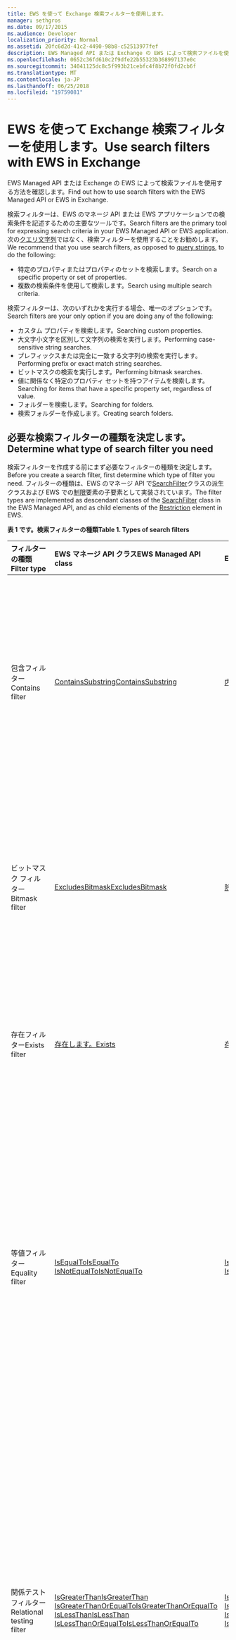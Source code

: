```yaml
---
title: EWS を使って Exchange 検索フィルターを使用します。
manager: sethgros
ms.date: 09/17/2015
ms.audience: Developer
localization_priority: Normal
ms.assetid: 20fc6d2d-41c2-4490-98b8-c52513977fef
description: EWS Managed API または Exchange の EWS によって検索ファイルを使用する方法を確認します。
ms.openlocfilehash: 0652c36fd610c2f9dfe22b55323b368997137e0c
ms.sourcegitcommit: 34041125dc8c5f993b21cebfc4f8b72f0fd2cb6f
ms.translationtype: MT
ms.contentlocale: ja-JP
ms.lasthandoff: 06/25/2018
ms.locfileid: "19759081"
---
```

# <a name="use-search-filters-with-ews-in-exchange"></a><span data-ttu-id="e83f8-103">EWS を使って Exchange 検索フィルターを使用します。</span><span class="sxs-lookup"><span data-stu-id="e83f8-103">Use search filters with EWS in Exchange</span></span>

<span data-ttu-id="e83f8-104">EWS Managed API または Exchange の EWS によって検索ファイルを使用する方法を確認します。</span><span class="sxs-lookup"><span data-stu-id="e83f8-104">Find out how to use search filters with the EWS Managed API or EWS in Exchange.</span></span>
  
<span data-ttu-id="e83f8-105">検索フィルターは、EWS のマネージ API または EWS アプリケーションでの検索条件を記述するための主要なツールです。</span><span class="sxs-lookup"><span data-stu-id="e83f8-105">Search filters are the primary tool for expressing search criteria in your EWS Managed API or EWS application.</span></span> <span data-ttu-id="e83f8-106">次の[クエリ文字列](how-to-perform-an-aqs-search-by-using-ews-in-exchange.md)ではなく、検索フィルターを使用することをお勧めします。</span><span class="sxs-lookup"><span data-stu-id="e83f8-106">We recommend that you use search filters, as opposed to [query strings](how-to-perform-an-aqs-search-by-using-ews-in-exchange.md), to do the following:</span></span>
  
- <span data-ttu-id="e83f8-107">特定のプロパティまたはプロパティのセットを検索します。</span><span class="sxs-lookup"><span data-stu-id="e83f8-107">Search on a specific property or set of properties.</span></span>  
- <span data-ttu-id="e83f8-108">複数の検索条件を使用して検索します。</span><span class="sxs-lookup"><span data-stu-id="e83f8-108">Search using multiple search criteria.</span></span>
    
<span data-ttu-id="e83f8-109">検索フィルターは、次のいずれかを実行する場合、唯一のオプションです。</span><span class="sxs-lookup"><span data-stu-id="e83f8-109">Search filters are your only option if you are doing any of the following:</span></span>
  
- <span data-ttu-id="e83f8-110">カスタム プロパティを検索します。</span><span class="sxs-lookup"><span data-stu-id="e83f8-110">Searching custom properties.</span></span>  
- <span data-ttu-id="e83f8-111">大文字小文字を区別して文字列の検索を実行します。</span><span class="sxs-lookup"><span data-stu-id="e83f8-111">Performing case-sensitive string searches.</span></span>  
- <span data-ttu-id="e83f8-112">プレフィックスまたは完全に一致する文字列の検索を実行します。</span><span class="sxs-lookup"><span data-stu-id="e83f8-112">Performing prefix or exact match string searches.</span></span> 
- <span data-ttu-id="e83f8-113">ビットマスクの検索を実行します。</span><span class="sxs-lookup"><span data-stu-id="e83f8-113">Performing bitmask searches.</span></span>
- <span data-ttu-id="e83f8-114">値に関係なく特定のプロパティ セットを持つアイテムを検索します。</span><span class="sxs-lookup"><span data-stu-id="e83f8-114">Searching for items that have a specific property set, regardless of value.</span></span>
- <span data-ttu-id="e83f8-115">フォルダーを検索します。</span><span class="sxs-lookup"><span data-stu-id="e83f8-115">Searching for folders.</span></span>
- <span data-ttu-id="e83f8-116">検索フォルダーを作成します。</span><span class="sxs-lookup"><span data-stu-id="e83f8-116">Creating search folders.</span></span>
    
## <a name="determine-what-type-of-search-filter-you-need"></a><span data-ttu-id="e83f8-117">必要な検索フィルターの種類を決定します。</span><span class="sxs-lookup"><span data-stu-id="e83f8-117">Determine what type of search filter you need</span></span>
<span data-ttu-id="e83f8-118"><a name="bk_SelectFilter"> </a></span><span class="sxs-lookup"><span data-stu-id="e83f8-118"></span></span>

<span data-ttu-id="e83f8-119">検索フィルターを作成する前にまず必要なフィルターの種類を決定します。</span><span class="sxs-lookup"><span data-stu-id="e83f8-119">Before you create a search filter, first determine which type of filter you need.</span></span> <span data-ttu-id="e83f8-120">フィルターの種類は、EWS のマネージ API で[SearchFilter](http://msdn.microsoft.com/ja-jp/library/microsoft.exchange.webservices.data.searchfilter%28v=exchg.80%29.aspx)クラスの派生クラスおよび EWS での[制限](http://msdn.microsoft.com/library/77f19014-d112-4999-8e83-ecc32a117a73%28Office.15%29.aspx)要素の子要素として実装されています。</span><span class="sxs-lookup"><span data-stu-id="e83f8-120">The filter types are implemented as descendant classes of the [SearchFilter](http://msdn.microsoft.com/ja-jp/library/microsoft.exchange.webservices.data.searchfilter%28v=exchg.80%29.aspx) class in the EWS Managed API, and as child elements of the [Restriction](http://msdn.microsoft.com/library/77f19014-d112-4999-8e83-ecc32a117a73%28Office.15%29.aspx) element in EWS.</span></span> 
  
<span data-ttu-id="e83f8-121">**表 1 です。検索フィルターの種類**</span><span class="sxs-lookup"><span data-stu-id="e83f8-121">**Table 1. Types of search filters**</span></span>

|<span data-ttu-id="e83f8-122">**フィルターの種類**</span><span class="sxs-lookup"><span data-stu-id="e83f8-122">**Filter type**</span></span>|<span data-ttu-id="e83f8-123">**EWS マネージ API クラス**</span><span class="sxs-lookup"><span data-stu-id="e83f8-123">**EWS Managed API class**</span></span>|<span data-ttu-id="e83f8-124">**EWS の要素**</span><span class="sxs-lookup"><span data-stu-id="e83f8-124">**EWS element**</span></span>|<span data-ttu-id="e83f8-125">**説明**</span><span class="sxs-lookup"><span data-stu-id="e83f8-125">**Description**</span></span>|
|:-----|:-----|:-----|:-----|
|<span data-ttu-id="e83f8-126">包含フィルター</span><span class="sxs-lookup"><span data-stu-id="e83f8-126">Contains filter</span></span>  <br/> |[<span data-ttu-id="e83f8-127">ContainsSubstring</span><span class="sxs-lookup"><span data-stu-id="e83f8-127">ContainsSubstring</span></span>](http://msdn.microsoft.com/ja-jp/library/microsoft.exchange.webservices.data.searchfilter.containssubstring%28v=exchg.80%29.aspx) <br/> |[<span data-ttu-id="e83f8-128">内容</span><span class="sxs-lookup"><span data-stu-id="e83f8-128">Contains</span></span>](http://msdn.microsoft.com/library/476d059d-c243-43e9-b475-319fc413ade2%28Office.15%29.aspx) <br/> |<span data-ttu-id="e83f8-p103">文字列比較に使用するのに最適なフィルターの種類です。大文字小文字の区別、空白を無視するかどうかを制御でき、包含モードを設定できます。</span><span class="sxs-lookup"><span data-stu-id="e83f8-p103">The best filter type to use for string comparisons. It allows you to control case sensitivity, whether to ignore whitespace, and set the containment mode.</span></span>  <br/> |
|<span data-ttu-id="e83f8-131">ビットマスク フィルター</span><span class="sxs-lookup"><span data-stu-id="e83f8-131">Bitmask filter</span></span>  <br/> |[<span data-ttu-id="e83f8-132">ExcludesBitmask</span><span class="sxs-lookup"><span data-stu-id="e83f8-132">ExcludesBitmask</span></span>](http://msdn.microsoft.com/ja-jp/library/microsoft.exchange.webservices.data.searchfilter.excludesbitmask%28v=exchg.80%29.aspx) <br/> |[<span data-ttu-id="e83f8-133">除外</span><span class="sxs-lookup"><span data-stu-id="e83f8-133">Excludes</span></span>](http://msdn.microsoft.com/library/bbaeddf6-9a67-4ee0-af99-7a7a5bbdc0e1%28Office.15%29.aspx) <br/> |<span data-ttu-id="e83f8-134">整数のプロパティをビットマスクとして検索し、指定されたビットマスクに対応するビットが設定されていない結果のみを返すことができます。</span><span class="sxs-lookup"><span data-stu-id="e83f8-134">Allows you to search integer properties as bitmasks and only return results that have bits corresponding to the specified bitmask unset.</span></span>  <br/> |
|<span data-ttu-id="e83f8-135">存在フィルター</span><span class="sxs-lookup"><span data-stu-id="e83f8-135">Exists filter</span></span>  <br/> |[<span data-ttu-id="e83f8-136">存在します。</span><span class="sxs-lookup"><span data-stu-id="e83f8-136">Exists</span></span>](http://msdn.microsoft.com/ja-jp/library/microsoft.exchange.webservices.data.searchfilter.exists%28v=exchg.80%29.aspx) <br/> |[<span data-ttu-id="e83f8-137">存在します。</span><span class="sxs-lookup"><span data-stu-id="e83f8-137">Exists</span></span>](http://msdn.microsoft.com/library/55d568bd-8dbc-4d50-b9d7-54b74a54d4b5%28Office.15%29.aspx) <br/> |<span data-ttu-id="e83f8-138">値に関係なく指定したプロパティを持つすべてのアイテムを返します。</span><span class="sxs-lookup"><span data-stu-id="e83f8-138">Returns all items that have the specified property present, regardless of value.</span></span>  <br/> |
|<span data-ttu-id="e83f8-139">等値フィルター</span><span class="sxs-lookup"><span data-stu-id="e83f8-139">Equality filter</span></span>  <br/> |[<span data-ttu-id="e83f8-140">IsEqualTo</span><span class="sxs-lookup"><span data-stu-id="e83f8-140">IsEqualTo</span></span>](http://msdn.microsoft.com/ja-jp/library/microsoft.exchange.webservices.data.searchfilter.isequalto%28v=exchg.80%29.aspx) <br/> [<span data-ttu-id="e83f8-141">IsNotEqualTo</span><span class="sxs-lookup"><span data-stu-id="e83f8-141">IsNotEqualTo</span></span>](http://msdn.microsoft.com/ja-jp/library/microsoft.exchange.webservices.data.searchfilter.isnotequalto%28v=exchg.80%29.aspx) <br/> |[<span data-ttu-id="e83f8-142">IsEqualTo</span><span class="sxs-lookup"><span data-stu-id="e83f8-142">IsEqualTo</span></span>](http://msdn.microsoft.com/library/48e7e067-049c-4184-8026-071e6f558e8a%28Office.15%29.aspx) <br/> [<span data-ttu-id="e83f8-143">IsNotEqualTo</span><span class="sxs-lookup"><span data-stu-id="e83f8-143">IsNotEqualTo</span></span>](http://msdn.microsoft.com/library/e2eff26c-3403-45cd-bb74-1eb98c7dbfcd%28Office.15%29.aspx) <br/> |<span data-ttu-id="e83f8-144">指定された定数値または別のプロパティの値のいずれかを指定したプロパティの値を比較し、同じ値の場合、 **IsEqualTo**フィルター) または (IsNotEqualTo、**の場合、非等値を持つすべてのアイテムを返す**フィルター) です。</span><span class="sxs-lookup"><span data-stu-id="e83f8-144">Compares the value of the specified property with either a specified constant value or the value of another property and return all items that have an equal value (in the case of an **IsEqualTo** filter) or a non-equal value (in the case of an **IsNotEqualTo** filter).</span></span>  <br/> |
|<span data-ttu-id="e83f8-145">関係テスト フィルター</span><span class="sxs-lookup"><span data-stu-id="e83f8-145">Relational testing filter</span></span>  <br/> |[<span data-ttu-id="e83f8-146">IsGreaterThan</span><span class="sxs-lookup"><span data-stu-id="e83f8-146">IsGreaterThan</span></span>](http://msdn.microsoft.com/ja-jp/library/microsoft.exchange.webservices.data.searchfilter.isgreaterthan%28v=exchg.80%29.aspx) <br/> [<span data-ttu-id="e83f8-147">IsGreaterThanOrEqualTo</span><span class="sxs-lookup"><span data-stu-id="e83f8-147">IsGreaterThanOrEqualTo</span></span>](http://msdn.microsoft.com/ja-jp/library/microsoft.exchange.webservices.data.searchfilter.isgreaterthanorequalto%28v=exchg.80%29.aspx) <br/> [<span data-ttu-id="e83f8-148">IsLessThan</span><span class="sxs-lookup"><span data-stu-id="e83f8-148">IsLessThan</span></span>](http://msdn.microsoft.com/ja-jp/library/microsoft.exchange.webservices.data.searchfilter.islessthan%28v=exchg.80%29.aspx) <br/> [<span data-ttu-id="e83f8-149">IsLessThanOrEqualTo</span><span class="sxs-lookup"><span data-stu-id="e83f8-149">IsLessThanOrEqualTo</span></span>](http://msdn.microsoft.com/ja-jp/library/microsoft.exchange.webservices.data.searchfilter.islessthanorequalto%28v=exchg.80%29.aspx) <br/> |[<span data-ttu-id="e83f8-150">IsGreaterThan</span><span class="sxs-lookup"><span data-stu-id="e83f8-150">IsGreaterThan</span></span>](http://msdn.microsoft.com/library/a6e9d462-cfa7-40ec-903e-128c95050352%28Office.15%29.aspx) <br/> [<span data-ttu-id="e83f8-151">IsGreaterThanOrEqualTo</span><span class="sxs-lookup"><span data-stu-id="e83f8-151">IsGreaterThanOrEqualTo</span></span>](http://msdn.microsoft.com/library/373cc954-314d-40e2-be03-cc08aefc0d5b%28Office.15%29.aspx) <br/> [<span data-ttu-id="e83f8-152">IsLessThan</span><span class="sxs-lookup"><span data-stu-id="e83f8-152">IsLessThan</span></span>](http://msdn.microsoft.com/library/2550469b-6e5d-45a5-9ecc-090d1b409296%28Office.15%29.aspx) <br/> [<span data-ttu-id="e83f8-153">IsLessThanOrEqualTo</span><span class="sxs-lookup"><span data-stu-id="e83f8-153">IsLessThanOrEqualTo</span></span>](http://msdn.microsoft.com/library/b5d85eb2-5e15-4d01-ad49-6289e735ad8a%28Office.15%29.aspx) <br/> |<span data-ttu-id="e83f8-154">指定された定数値または別のプロパティのいずれかに該当する関係で指定したプロパティの値を持つすべての項目を返します。</span><span class="sxs-lookup"><span data-stu-id="e83f8-154">Returns all items that have a value for the specified property in the appropriate relation to either a specified constant value or another property.</span></span> <span data-ttu-id="e83f8-155">など、 **IsGreaterThan**フィルターは、指定したプロパティで指定した値より大きい値を持っているすべての項目を返します。</span><span class="sxs-lookup"><span data-stu-id="e83f8-155">For example, an **IsGreaterThan** filter returns all items that have a value that is greater than the specified value in the specified property.</span></span>  <br/> |
|<span data-ttu-id="e83f8-156">否定フィルター</span><span class="sxs-lookup"><span data-stu-id="e83f8-156">Negating filter</span></span>  <br/> |[<span data-ttu-id="e83f8-157">Not</span><span class="sxs-lookup"><span data-stu-id="e83f8-157">Not</span></span>](http://msdn.microsoft.com/ja-jp/library/microsoft.exchange.webservices.data.searchfilter.not%28v=exchg.80%29.aspx) <br/> |[<span data-ttu-id="e83f8-158">Not</span><span class="sxs-lookup"><span data-stu-id="e83f8-158">Not</span></span>](http://msdn.microsoft.com/library/1aa16318-7e90-4b19-bce8-dd1a20a66223%28Office.15%29.aspx) <br/> |<span data-ttu-id="e83f8-159">他のフィルターの結果を否定します。 </span><span class="sxs-lookup"><span data-stu-id="e83f8-159">Negates the result of the other filters.</span></span>  <br/> |
|<span data-ttu-id="e83f8-160">複合フィルター</span><span class="sxs-lookup"><span data-stu-id="e83f8-160">Compound filter</span></span>  <br/> |[<span data-ttu-id="e83f8-161">SearchFilterCollection</span><span class="sxs-lookup"><span data-stu-id="e83f8-161">SearchFilterCollection</span></span>](http://msdn.microsoft.com/ja-jp/library/microsoft.exchange.webservices.data.searchfilter.searchfiltercollection%28v=exchg.80%29.aspx) <br/> |[<span data-ttu-id="e83f8-162">And</span><span class="sxs-lookup"><span data-stu-id="e83f8-162">And</span></span>](http://msdn.microsoft.com/library/790246c2-37ad-49a8-91b9-6186d743b011%28Office.15%29.aspx) <br/> [<span data-ttu-id="e83f8-163">Or</span><span class="sxs-lookup"><span data-stu-id="e83f8-163">Or</span></span>](http://msdn.microsoft.com/library/4876d83a-73a3-4953-9d95-3048e6b76ccb%28Office.15%29.aspx) <br/> |<span data-ttu-id="e83f8-164">複数のフィルターを組み合わせて複雑な検索条件を指定できます。</span><span class="sxs-lookup"><span data-stu-id="e83f8-164">Combines multiple filters, allowing for more complex search criteria.</span></span>  <br/> |
   
### <a name="contains-filter"></a><span data-ttu-id="e83f8-165">包含フィルター</span><span class="sxs-lookup"><span data-stu-id="e83f8-165">Contains filter</span></span>

<span data-ttu-id="e83f8-p105">包含フィルターは、文字列のプロパティを検索するための最適な選択肢です。包含フィルターを使用すると、包含モードと比較モードを設定することによって、大文字小文字の区別や空白の処理方法など、文字列の一致のさまざまな面を制御することができます。</span><span class="sxs-lookup"><span data-stu-id="e83f8-p105">A contains filter is the best choice for searching string properties. With a contains filter, you can control aspects of string matching, like case sensitivity and how whitespace is treated, by setting the containment mode and the comparison mode.</span></span>
  
#### <a name="contains-filter-in-the-ews-managed-api"></a><span data-ttu-id="e83f8-168">EWS Managed API での包含フィルター</span><span class="sxs-lookup"><span data-stu-id="e83f8-168">Contains filter in the EWS Managed API</span></span>
<span data-ttu-id="e83f8-169"><a name="bk_ContainsEWSMA"> </a></span><span class="sxs-lookup"><span data-stu-id="e83f8-169"></span></span>

<span data-ttu-id="e83f8-170">EWS のマネージ API を使用している場合は、モードを設定する、包含構造、 [ContainsSubstring](http://msdn.microsoft.com/ja-jp/library/microsoft.exchange.webservices.data.searchfilter.containssubstring%28v=exchg.80%29.aspx)クラスの[ContainmentMode](http://msdn.microsoft.com/ja-jp/library/microsoft.exchange.webservices.data.searchfilter.containssubstring.containmentmode%28v=exchg.80%29.aspx)プロパティを使用していて、**の[ComparisonMode](http://msdn.microsoft.com/ja-jp/library/microsoft.exchange.webservices.data.searchfilter.containssubstring.comparisonmode%28v=exchg.80%29.aspx)プロパティを使用して比較モードを設定します。ContainsSubstring**クラス。</span><span class="sxs-lookup"><span data-stu-id="e83f8-170">If you're using the EWS Managed API, you set the containment mode by using the [ContainmentMode](http://msdn.microsoft.com/ja-jp/library/microsoft.exchange.webservices.data.searchfilter.containssubstring.containmentmode%28v=exchg.80%29.aspx) property of the [ContainsSubstring](http://msdn.microsoft.com/ja-jp/library/microsoft.exchange.webservices.data.searchfilter.containssubstring%28v=exchg.80%29.aspx) class, and you set the comparison mode by using the [ComparisonMode](http://msdn.microsoft.com/ja-jp/library/microsoft.exchange.webservices.data.searchfilter.containssubstring.comparisonmode%28v=exchg.80%29.aspx) property of the **ContainsSubstring** class.</span></span> <span data-ttu-id="e83f8-171">次の例では、「会議ノート」の部分文字列のアイテムの件名フィールドを検索する検索フィルターを作成する方法を示します。</span><span class="sxs-lookup"><span data-stu-id="e83f8-171">The following example shows you how to create a search filter that searches the subject field of items for the substring "meeting notes".</span></span> <span data-ttu-id="e83f8-172">次の使用例は、大文字と小文字は無視されますが、空白は無視されません。</span><span class="sxs-lookup"><span data-stu-id="e83f8-172">This example ignores case, but does not ignore whitespace.</span></span> 
  
```cs
// Find all items with a subject that contain the substring
// "meeting notes", regardless of case.
// Matches include:
//   - meeting notes
//   - Meeting Notes
//   - Here are my meeting notes
SearchFilter.ContainsSubstring subjectFilter = new SearchFilter.ContainsSubstring(ItemSchema.Subject,
    "meeting notes", ContainmentMode.Substring, ComparisonMode.IgnoreCase);
```

#### <a name="contains-filter-in-ews"></a><span data-ttu-id="e83f8-173">EWS での包含フィルター</span><span class="sxs-lookup"><span data-stu-id="e83f8-173">Contains filter in EWS</span></span>
<span data-ttu-id="e83f8-174"><a name="bk_ContainsEWSMA"> </a></span><span class="sxs-lookup"><span data-stu-id="e83f8-174"></span></span>

<span data-ttu-id="e83f8-175">EWS でのモードを設定する、包含構造、[含まれる](http://msdn.microsoft.com/library/476d059d-c243-43e9-b475-319fc413ade2%28Office.15%29.aspx)要素の**ContainmentMode**属性を使用して、**含まれる**要素の**ContainmentComparison**属性を使用して比較モードを設定します。</span><span class="sxs-lookup"><span data-stu-id="e83f8-175">In EWS, you set the containment mode by using the **ContainmentMode** attribute on the [Contains](http://msdn.microsoft.com/library/476d059d-c243-43e9-b475-319fc413ade2%28Office.15%29.aspx) element, and you set the comparison mode by using the **ContainmentComparison** attribute on the **Contains** element.</span></span> <span data-ttu-id="e83f8-176">次の例では、部分文字列「会議ノート」のアイテムの件名フィールドを検索する検索フィルターを作成する方法を示します。</span><span class="sxs-lookup"><span data-stu-id="e83f8-176">The following example shows you how to create a search filter to search the subject field of items for the substring "meeting notes".</span></span> <span data-ttu-id="e83f8-177">次の使用例は、大文字と小文字は無視されますが、空白は無視されません。</span><span class="sxs-lookup"><span data-stu-id="e83f8-177">This example ignores case, but does not ignore whitespace.</span></span> 
  
```XML
<t:Contains ContainmentMode="Substring" ContainmentComparison="IgnoreCase">
  <t:FieldURI FieldURI="item:Subject" />
  <t:Constant Value="meeting notes" />
</t:Contains>
```

### <a name="bitmask-filter"></a><span data-ttu-id="e83f8-178">ビットマスク フィルター</span><span class="sxs-lookup"><span data-stu-id="e83f8-178">Bitmask filter</span></span>

<span data-ttu-id="e83f8-179">ビットマスク フィルターを使用すると、整数のプロパティをビットマスクとして検索し、指定されたプロパティの値に特定のビットが設定されていない結果を返すことができます。</span><span class="sxs-lookup"><span data-stu-id="e83f8-179">A bitmask filter enables you to search integer properties as bitmasks, and return results where specific bits are not set in the value of the specified property.</span></span>
  
#### <a name="bitmask-filter-in-the-ews-managed-api"></a><span data-ttu-id="e83f8-180">EWS Managed API でのビットマスク フィルター</span><span class="sxs-lookup"><span data-stu-id="e83f8-180">Bitmask filter in the EWS Managed API</span></span>

<span data-ttu-id="e83f8-181">**ItemIndex**のカスタム プロパティの値を持つすべての項目を返す検索フィルターを作成するのには、EWS のマネージ API を使用する方法を示します、次の例 (で定義されている、[の使用例: 検索フィルターと、EWS のマネージ API を使用してアイテムを検索する](#bk_ExampleEWSMA)セクションこの資料では) の設定、2 番目のビット (2 進法では 10) を持っていません。</span><span class="sxs-lookup"><span data-stu-id="e83f8-181">The following example shows you how to use the EWS Managed API to create a search filter to return all items that have a value in the **ItemIndex** custom property (defined in the [Example: Find items by using a search filter and the EWS Managed API](#bk_ExampleEWSMA) section of this article) that do not have the second bit (10 in binary) set.</span></span> 
  
```cs
// Find all items with a value of the custom property that does not
// have the second bit (0010) set.
// Matches include:
//   - Property not set
//   - 1 (0001)
//   - 4 (0100)
//   - 5 (0101)
//   - 8 (1000)
SearchFilter.ExcludesBitmask bit2NotSetFilter = 
    new SearchFilter.ExcludesBitmask(customPropDefinition, 2);
```

#### <a name="bitmask-filter-in-ews"></a><span data-ttu-id="e83f8-182">EWS でのビットマスク フィルター</span><span class="sxs-lookup"><span data-stu-id="e83f8-182">Bitmask filter in EWS</span></span>

<span data-ttu-id="e83f8-183">**ItemIndex**のカスタム プロパティの値を持つすべての項目を返す検索フィルターを作成するのには、EWS を使用する方法を示します、次の例 (で定義されている、[の使用例: 検索フィルターと、EWS のマネージ API を使用してアイテムを検索する](#bk_ExampleEWSMA)この資料の「)2 番目のビット (2 進法では 10) を設定するはありません。</span><span class="sxs-lookup"><span data-stu-id="e83f8-183">The following example shows you how to use EWS to create a search filter to return all items that have a value in the **ItemIndex** custom property (defined in the [Example: Find items by using a search filter and the EWS Managed API](#bk_ExampleEWSMA) section of this article) that do not have the second bit (10 in binary) set.</span></span> 
  
```XML
<t:Excludes>
  <t:ExtendedFieldURI PropertySetId="aa3df801-4fc7-401f-bbc1-7c93d6498c2e" PropertyName="ItemIndex" PropertyType="Integer" />
  <t:Bitmask Value="2" />
</t:Excludes>
```

### <a name="exists-filter"></a><span data-ttu-id="e83f8-184">存在フィルター</span><span class="sxs-lookup"><span data-stu-id="e83f8-184">Exists filter</span></span>

<span data-ttu-id="e83f8-185">存在フィルターを使用すると、値に関係なく特定のプロパティが設定されているアイテムを検索できます。</span><span class="sxs-lookup"><span data-stu-id="e83f8-185">An exists filter enables you to search for items that have a specific property set on them, regardless of the value.</span></span>
  
#### <a name="exists-filter-in-the-ews-managed-api"></a><span data-ttu-id="e83f8-186">EWS Managed API での存在フィルター</span><span class="sxs-lookup"><span data-stu-id="e83f8-186">Exists filter in the EWS Managed API</span></span>

<span data-ttu-id="e83f8-187">次の使用例は**ItemIndex**カスタム プロパティが設定されているすべての項目を返す検索フィルターを作成する方法を示しています。</span><span class="sxs-lookup"><span data-stu-id="e83f8-187">The following example shows you how to create a search filter to return all items that have the **ItemIndex** custom property set.</span></span> 
  
```cs
// Find all items that have the custom property set.
SearchFilter.Exists customPropSetFilter =
    new SearchFilter.Exists(customPropDefinition);
```

#### <a name="exists-filter-in-ews"></a><span data-ttu-id="e83f8-188">EWS での存在フィルター</span><span class="sxs-lookup"><span data-stu-id="e83f8-188">Exists filter in EWS</span></span>

<span data-ttu-id="e83f8-189">次の使用例は**ItemIndex**カスタム プロパティが設定されているすべての項目を返す検索フィルターを作成する方法を示しています。</span><span class="sxs-lookup"><span data-stu-id="e83f8-189">The following example shows you how to create a search filter to return all items that have the **ItemIndex** custom property set.</span></span> 
  
```XML
<t:Exists>
  <t:ExtendedFieldURI PropertySetId="aa3df801-4fc7-401f-bbc1-7c93d6498c2e" PropertyName="ItemIndex" PropertyType="Integer" />
</t:Exists>
```

### <a name="equality-filter"></a><span data-ttu-id="e83f8-190">等値フィルター</span><span class="sxs-lookup"><span data-stu-id="e83f8-190">Equality filter</span></span>

<span data-ttu-id="e83f8-p108">等値フィルターでは、特定の値に等しいか、特定の値に等しくない、指定されたプロパティの値を持つすべてのアイテムを検索できます。比較する値は、定数値、またはアイテムごとの別のプロパティの値のいずれかにできます。</span><span class="sxs-lookup"><span data-stu-id="e83f8-p108">Equality filters enable you to search for all items that have a value for the specified property that either equals a specific value or does not equal a specific value. The value to compare with can be either a constant value or the value of another property on each item.</span></span>
  
#### <a name="equality-filter-in-the-ews-managed-api"></a><span data-ttu-id="e83f8-193">EWS Managed API での等値フィルター</span><span class="sxs-lookup"><span data-stu-id="e83f8-193">Equality filter in the EWS Managed API</span></span>

<span data-ttu-id="e83f8-194">次の例は、EWS Managed API を使用して、読み取られていないすべてのアイテムを返す検索フィルターを作成する方法を示しています。</span><span class="sxs-lookup"><span data-stu-id="e83f8-194">The following example shows you how to use the EWS Managed API to create a search filter to return all items that have not been read.</span></span>
  
```cs
// Find all items that are not marked as read.
SearchFilter.IsEqualTo unreadFilter =
    new SearchFilter.IsEqualTo(EmailMessageSchema.IsRead, false);
```

<span data-ttu-id="e83f8-195">次の例では、項目のサイズは**ItemIndex**プロパティの値を持つすべての項目を返す検索フィルターを作成する方法を示します。</span><span class="sxs-lookup"><span data-stu-id="e83f8-195">The following example shows you how to create a search filter to return all items that have a value in the **ItemIndex** property that is not equal to the size of the item.</span></span> 
  
```cs
// Find all items that are marked as read.
SearchFilter.IsNotEqualTo indexNotEqualToSizeFilter =
    new SearchFilter.IsNotEqualTo(customPropDefinition, ItemSchema.Size);
```

#### <a name="equality-filter-in-ews"></a><span data-ttu-id="e83f8-196">EWS での等値フィルター</span><span class="sxs-lookup"><span data-stu-id="e83f8-196">Equality filter in EWS</span></span>

<span data-ttu-id="e83f8-197">次の例は、EWS を使用して、読み取られていないすべてのアイテムを返す検索フィルターを作成する方法を示しています。</span><span class="sxs-lookup"><span data-stu-id="e83f8-197">The following example shows you how to use EWS to create a search filter to return all items that have not been read.</span></span>
  
```XML
<t:IsEqualTo>
  <t:FieldURI FieldURI="message:IsRead" />
  <t:FieldURIOrConstant>
    <t:Constant Value="false" />
  </t:FieldURIOrConstant>
</t:IsEqualTo>
```

<span data-ttu-id="e83f8-198">次の例では、項目のサイズは**ItemIndex**プロパティの値を持つすべての項目を返す検索フィルターを作成する方法を示します。</span><span class="sxs-lookup"><span data-stu-id="e83f8-198">The following example shows you how to create a search filter to return all items that have a value in the **ItemIndex** property that is not equal to the size of the item.</span></span> 
  
```XML
<t:IsNotEqualTo>
  <t:ExtendedFieldURI PropertySetId="aa3df801-4fc7-401f-bbc1-7c93d6498c2e" PropertyName="ItemIndex" PropertyType="Integer" />
  <t:FieldURIOrConstant>
    <t:FieldURI FieldURI="item:Size" />
  </t:FieldURIOrConstant>
</t:IsNotEqualTo>
```

### <a name="relational-testing-filter"></a><span data-ttu-id="e83f8-199">関係テスト フィルター</span><span class="sxs-lookup"><span data-stu-id="e83f8-199">Relational testing filter</span></span>

<span data-ttu-id="e83f8-200">リレーショナル テスト フィルターを有効にするには、指定したプロパティの値を持つすべての項目を検索することよりも大きい (\>) より大きいまたは等しい (\>=) より小さい (\<) と等しいかそれより小さい、または (\<=) 指定した値。</span><span class="sxs-lookup"><span data-stu-id="e83f8-200">Relational testing filters enable you to search for all items that have a value in the specified property that is either greater than (\>), greater than or equal to (\>=), less than (\<), or less than or equal to (\<=) a specified value.</span></span> <span data-ttu-id="e83f8-201">比較する値は、定数値または項目ごとに別のプロパティの値のいずれかにできます。</span><span class="sxs-lookup"><span data-stu-id="e83f8-201">The value to compare with can be either a constant value or the value of another property on each item.</span></span>
  
#### <a name="relational-testing-filter-in-the-ews-managed-api"></a><span data-ttu-id="e83f8-202">EWS Managed API での関係テスト フィルター</span><span class="sxs-lookup"><span data-stu-id="e83f8-202">Relational testing filter in the EWS Managed API</span></span>

<span data-ttu-id="e83f8-203">次の例では、EWS のマネージ API を使用して、定数の値 3 を指定したリレーションシップの**ItemIndex**プロパティの値を持つすべての項目を返す検索フィルターを作成する方法を示します。</span><span class="sxs-lookup"><span data-stu-id="e83f8-203">The following example shows you how to use the EWS Managed API to create search filters to return all items with a value in the **ItemIndex** property that has the specified relationship to the constant value 3.</span></span> 
  
```cs
// Find all items where the custom property value is > 3.
SearchFilter.IsGreaterThan greaterThanFilter =
    new SearchFilter.IsGreaterThan(customPropDefinition, 3);
// Find all items where the custom property value is >= 3.
SearchFilter.IsGreaterThanOrEqualTo greaterThanOrEqualFilter =
    new SearchFilter.IsGreaterThanOrEqualTo(customPropDefinition, ItemSchema.Size);
// Find all items where the custom property value is < 3.
SearchFilter.IsLessThan lessThanFilter =
    new SearchFilter.IsLessThan(customPropDefinition, 3);
// Find all items where the custom property value is <= 3.
SearchFilter.IsLessThanOrEqualTo lessThanOrEqualFilter =
    new SearchFilter.IsLessThanOrEqualTo(customPropDefinition, 3);
```

#### <a name="relational-testing-filter-in-ews"></a><span data-ttu-id="e83f8-204">EWS での関係テスト フィルター</span><span class="sxs-lookup"><span data-stu-id="e83f8-204">Relational testing filter in EWS</span></span>

<span data-ttu-id="e83f8-205">次の例では、EWS を使用して、定数値は 3 より大きい値は**ItemIndex**プロパティに値を持つすべての項目を返す検索フィルターを作成する方法を示しています。</span><span class="sxs-lookup"><span data-stu-id="e83f8-205">The following example shows you how to use EWS to create a search filter to return all items with a value in the **ItemIndex** property that is greater than the constant value 3.</span></span> 
  
```XML
<t:IsGreaterThan>
  <t:ExtendedFieldURI PropertySetId="aa3df801-4fc7-401f-bbc1-7c93d6498c2e" PropertyName="ItemIndex" PropertyType="Integer" />
  <t:FieldURIOrConstant>
    <t:Constant Value="3" />
  </t:FieldURIOrConstant>
</t:IsGreaterThan>
```

<span data-ttu-id="e83f8-206">次の例では、定数の値を 3 以上には**ItemIndex**プロパティに値を持つすべての項目を返す検索フィルターを作成する方法を示します。</span><span class="sxs-lookup"><span data-stu-id="e83f8-206">The following example shows you how to create a search filter to return all items with a value in the **ItemIndex** property that is greater than or equal to the constant value 3.</span></span> 
  
```XML
<t:IsGreaterThanOrEqualTo>
  <t:ExtendedFieldURI PropertySetId="aa3df801-4fc7-401f-bbc1-7c93d6498c2e" PropertyName="ItemIndex" PropertyType="Integer" />
  <t:FieldURIOrConstant>
    <t:Constant Value="3" />
  </t:FieldURIOrConstant>
</t:IsGreaterThanOrEqualTo>
```

<span data-ttu-id="e83f8-207">次の例では、定数値は 3 より小さいの**ItemIndex**プロパティの値を持つすべての項目を返す検索フィルターを作成する方法を示します。</span><span class="sxs-lookup"><span data-stu-id="e83f8-207">The following example shows you how to create a search filter to return all items with a value in the **ItemIndex** property that is less than the constant value 3.</span></span> 
  
```XML
<t:IsLessThan>
  <t:ExtendedFieldURI PropertySetId="aa3df801-4fc7-401f-bbc1-7c93d6498c2e" PropertyName="ItemIndex" PropertyType="Integer" />
  <t:FieldURIOrConstant>
    <t:Constant Value="3" />
  </t:FieldURIOrConstant>
</t:IsLessThan>
```

<span data-ttu-id="e83f8-208">次の例では、定数値は 3 以下では**ItemIndex**プロパティの値を持つすべての項目を返す検索フィルターを作成する方法を示します。</span><span class="sxs-lookup"><span data-stu-id="e83f8-208">The following example shows you how to create a search filter to return all items with a value in the **ItemIndex** property that is less than or equal to the constant value 3.</span></span> 
  
```XML
<t:IsLessThanOrEqualTo>
  <t:ExtendedFieldURI PropertySetId="aa3df801-4fc7-401f-bbc1-7c93d6498c2e" PropertyName="ItemIndex" PropertyType="Integer" />
  <t:FieldURIOrConstant>
    <t:Constant Value="3" />
  </t:FieldURIOrConstant>
</t:IsLessThanOrEqualTo>
```

### <a name="negating-filter"></a><span data-ttu-id="e83f8-209">否定フィルター</span><span class="sxs-lookup"><span data-stu-id="e83f8-209">Negating filter</span></span>

<span data-ttu-id="e83f8-p110">否定フィルターでは、別のフィルターを否定し、反対の検索結果を得ることができます。他のフィルターは特定の条件に一致する結果を返すのに対し、否定フィルターは、適用されるフィルターで指定した条件に一致しない結果を返します。</span><span class="sxs-lookup"><span data-stu-id="e83f8-p110">A negating filter enables you to negate another filter and get the opposite search results. While other filters return results that match specific criteria, a negating filter returns results that do not match the criteria specified by the filter it is applied to.</span></span>
  
#### <a name="negating-filter-in-the-ews-managed-api"></a><span data-ttu-id="e83f8-212">EWS Managed API での否定フィルター</span><span class="sxs-lookup"><span data-stu-id="e83f8-212">Negating filter in the EWS Managed API</span></span>

<span data-ttu-id="e83f8-213">次の例は、EWS Managed API を使用して、件名に部分文字列 "meeting notes" (会議メモ) を持たないすべてのアイテムを返す検索フィルターを作成する方法を示しています。</span><span class="sxs-lookup"><span data-stu-id="e83f8-213">The following example shows you how to use the EWS Managed API to create a search filter to return all items that do not have the substring "meeting notes" in the subject.</span></span>
  
```cs
SearchFilter.ContainsSubstring subjectFilter = new SearchFilter.ContainsSubstring(ItemSchema.Subject,
    "meeting notes", ContainmentMode.Substring, ComparisonMode.IgnoreCase);
SearchFilter.Not subjectNotFilter =
    new SearchFilter.Not(subjectFilter);
```

#### <a name="negating-filter-in-ews"></a><span data-ttu-id="e83f8-214">EWS での否定フィルター</span><span class="sxs-lookup"><span data-stu-id="e83f8-214">Negating filter in EWS</span></span>

<span data-ttu-id="e83f8-215">次の例は、件名に部分文字列 "meeting notes" (会議メモ) を持たないすべてのアイテムを返す検索フィルターを作成する方法を示しています。</span><span class="sxs-lookup"><span data-stu-id="e83f8-215">The following example shows you how to create a search filter to return all items that do not have the substring "meeting notes" in the subject.</span></span>
  
```XML
<t:Not>
  <t:Contains ContainmentMode="ExactPhrase" ContainmentComparison="IgnoreCase">
    <t:FieldURI FieldURI="item:Subject" />
    <t:Constant Value="meeting notes" />
  </t:Contains>
</t:Not>
```

### <a name="compound-filter"></a><span data-ttu-id="e83f8-216">複合フィルター</span><span class="sxs-lookup"><span data-stu-id="e83f8-216">Compound filter</span></span>

<span data-ttu-id="e83f8-217">複合フィルターを使用するより複雑な検索条件を作成する複数のフィルターを組み合わせることができます。</span><span class="sxs-lookup"><span data-stu-id="e83f8-217">A compound filter enables you to combine multiple filters to create more complex search criteria.</span></span> <span data-ttu-id="e83f8-218">論理演算子を使用して抽出条件を組み合わせることができ、または OR です。</span><span class="sxs-lookup"><span data-stu-id="e83f8-218">You can combine criteria by using the logical operators AND or OR.</span></span> <span data-ttu-id="e83f8-219">これで、「件名に会議メモが含まれています Sadie Daniels からすべてのメール」のような検索を行うことができます。</span><span class="sxs-lookup"><span data-stu-id="e83f8-219">In this way, you can perform searches like "all mail from Sadie Daniels that contains 'meeting notes' in the subject".</span></span>
  
#### <a name="compound-filter-in-the-ews-managed-api"></a><span data-ttu-id="e83f8-220">EWS Managed API での複合フィルター</span><span class="sxs-lookup"><span data-stu-id="e83f8-220">Compound filter in the EWS Managed API</span></span>

<span data-ttu-id="e83f8-221">次の例では、EWS Managed API を使用して、Sadie Daniels から送信され、件名に "meeting notes" (会議メモ) を含むすべてのアイテムを返す検索フィルターを作成する方法を示しています。</span><span class="sxs-lookup"><span data-stu-id="e83f8-221">The following example shows you how to use the EWS Managed API to create a search filter that returns all items that are sent from Sadie Daniels and contain "meeting notes" in the subject.</span></span>
  
```cs
SearchFilter.ContainsSubstring subjectFilter = new SearchFilter.ContainsSubstring(ItemSchema.Subject,
    "meeting notes", ContainmentMode.Substring, ComparisonMode.IgnoreCase);
EmailAddress manager = new EmailAddress("sadie@contoso.com");
SearchFilter.IsEqualTo fromManagerFilter =
    new SearchFilter.IsEqualTo(EmailMessageSchema.Sender, manager);
SearchFilter.SearchFilterCollection compoundFilter =
    new SearchFilter.SearchFilterCollection(LogicalOperator.And, subjectFilter, fromManagerFilter);
```

#### <a name="compound-filter-in-ews"></a><span data-ttu-id="e83f8-222">EWS での複合フィルター</span><span class="sxs-lookup"><span data-stu-id="e83f8-222">Compound filter in EWS</span></span>

<span data-ttu-id="e83f8-223">次の例では、EWS を使用して、Sadie Daniels から送信され、件名に "meeting notes" (会議メモ) を含むすべてのアイテムを返す検索フィルターを作成する方法を示しています。</span><span class="sxs-lookup"><span data-stu-id="e83f8-223">The following example shows you how to use EWS to create a search filter that returns all items that are sent from Sadie Daniels and contain "meeting notes" in the subject.</span></span>
  
```XML
<t:And>
  <t:Contains ContainmentMode="Substring" ContainmentComparison="IgnoreCase">
    <t:FieldURI FieldURI="item:Subject" />
    <t:Constant Value="meeting notes" />
  </t:Contains>
  <t:IsEqualTo>
    <t:FieldURI FieldURI="message:Sender" />
    <t:FieldURIOrConstant>
      <t:Constant Value="sadie@fourthcoffee.com" />
    </t:FieldURIOrConstant>
  </t:IsEqualTo>
</t:And>
```

## <a name="example-find-items-by-using-a-search-filter-and-the-ews-managed-api"></a><span data-ttu-id="e83f8-224">例:検索フィルターと EWS Managed API を使用してアイテムを検索する</span><span class="sxs-lookup"><span data-stu-id="e83f8-224">Example: Find items by using a search filter and the EWS Managed API</span></span>
<span data-ttu-id="e83f8-225"><a name="bk_ExampleEWSMA"> </a></span><span class="sxs-lookup"><span data-stu-id="e83f8-225"></span></span>

<span data-ttu-id="e83f8-226">次の EWS Managed API メソッドは検索フィルターを使用します。</span><span class="sxs-lookup"><span data-stu-id="e83f8-226">The following EWS Managed API methods use search filters:</span></span>
  
- [<span data-ttu-id="e83f8-227">ExchangeService.FindItems</span><span class="sxs-lookup"><span data-stu-id="e83f8-227">ExchangeService.FindItems</span></span>](http://msdn.microsoft.com/ja-jp/library/microsoft.exchange.webservices.data.exchangeservice.finditems%28v=exchg.80%29.aspx)
- [<span data-ttu-id="e83f8-228">ExchangeService.FindFolders</span><span class="sxs-lookup"><span data-stu-id="e83f8-228">ExchangeService.FindFolders</span></span>](http://msdn.microsoft.com/ja-jp/library/microsoft.exchange.webservices.data.exchangeservice.findfolders%28v=exchg.80%29.aspx)
- [<span data-ttu-id="e83f8-229">Folder.FindFolders</span><span class="sxs-lookup"><span data-stu-id="e83f8-229">Folder.FindFolders</span></span>](http://msdn.microsoft.com/ja-jp/library/microsoft.exchange.webservices.data.folder.findfolders%28v=exchg.80%29.aspx)
- [<span data-ttu-id="e83f8-230">Folder.FindItems</span><span class="sxs-lookup"><span data-stu-id="e83f8-230">Folder.FindItems</span></span>](http://msdn.microsoft.com/ja-jp/library/microsoft.exchange.webservices.data.folder.finditems%28v=exchg.80%29.aspx)
    
<span data-ttu-id="e83f8-231">**ExchangeService.FindItems**メソッドを使用して、次の使用例ただし、同じ規則や概念は、すべてのメソッドに適用されます。</span><span class="sxs-lookup"><span data-stu-id="e83f8-231">The following example uses the **ExchangeService.FindItems** method; however, the same rules and concepts apply to all the methods.</span></span> <span data-ttu-id="e83f8-232">この例では、 **SearchWithFilter**と呼ばれるメソッドを定義します。</span><span class="sxs-lookup"><span data-stu-id="e83f8-232">In this example, a method called **SearchWithFilter** is defined.</span></span> <span data-ttu-id="e83f8-233">[ExchangeService](http://msdn.microsoft.com/ja-jp/library/microsoft.exchange.webservices.data.exchangeservice%28v=exchg.80%29.aspx)オブジェクト、 [WellKnownFolderName](http://msdn.microsoft.com/ja-jp/library/microsoft.exchange.webservices.data.wellknownfoldername%28v=exchg.80%29.aspx)オブジェクト、および[SearchFilter](http://msdn.microsoft.com/ja-jp/library/microsoft.exchange.webservices.data.searchfilter%28v=exchg.80%29.aspx)オブジェクトはパラメーターとして受け取ります。</span><span class="sxs-lookup"><span data-stu-id="e83f8-233">It takes an [ExchangeService](http://msdn.microsoft.com/ja-jp/library/microsoft.exchange.webservices.data.exchangeservice%28v=exchg.80%29.aspx) object, a [WellKnownFolderName](http://msdn.microsoft.com/ja-jp/library/microsoft.exchange.webservices.data.wellknownfoldername%28v=exchg.80%29.aspx) object, and a [SearchFilter](http://msdn.microsoft.com/ja-jp/library/microsoft.exchange.webservices.data.searchfilter%28v=exchg.80%29.aspx) object as parameters.</span></span> <span data-ttu-id="e83f8-234">次の使用例では、[資格情報](http://msdn.microsoft.com/ja-jp/library/microsoft.exchange.webservices.data.exchangeservicebase.credentials%28v=exchg.80%29.aspx)と[Url](http://msdn.microsoft.com/ja-jp/library/microsoft.exchange.webservices.data.exchangeservice.url%28v=exchg.80%29.aspx)のプロパティで有効な値を持つ**ExchangeService**オブジェクトが初期化されたことを前提としています。</span><span class="sxs-lookup"><span data-stu-id="e83f8-234">This example assumes that the **ExchangeService** object has been initialized with valid values in the [Credentials](http://msdn.microsoft.com/ja-jp/library/microsoft.exchange.webservices.data.exchangeservicebase.credentials%28v=exchg.80%29.aspx) and [Url](http://msdn.microsoft.com/ja-jp/library/microsoft.exchange.webservices.data.exchangeservice.url%28v=exchg.80%29.aspx) properties.</span></span> <span data-ttu-id="e83f8-235">**SearchFilter**クラスは、さまざまな検索フィルターをすべての基本クラスです。</span><span class="sxs-lookup"><span data-stu-id="e83f8-235">The **SearchFilter** class is the base class for all the different search filters.</span></span> 
  
```cs
using Microsoft.Exchange.WebServices.Data
private static Guid SearchTestGUID = new Guid("{AA3DF801-4FC7-401F-BBC1-7C93D6498C2E}");
private static ExtendedPropertyDefinition customPropDefinition =
        new ExtendedPropertyDefinition(SearchTestGUID, "ItemIndex", MapiPropertyType.Integer);
static void SearchWithFilter(ExchangeService service, WellKnownFolderName folder, SearchFilter filter)
{
    // Limit the result set to 10 items.
    ItemView view = new ItemView(10);
    view.PropertySet = new PropertySet(ItemSchema.Subject, 
                                       ItemSchema.DateTimeReceived,
                                       EmailMessageSchema.IsRead,
                                       customPropDefinition);
    // Item searches do not support Deep traversal.
    view.Traversal = ItemTraversal.Shallow;
    // Sorting.
    view.OrderBy.Add(ItemSchema.DateTimeReceived, SortDirection.Descending);
    try
    {
        FindItemsResults<Item> results = service.FindItems(folder, filter, view);
        foreach (Item item in results.Items)
        {
            Console.WriteLine("Subject: {0}", item.Subject);
            Console.WriteLine("Id: {0}", item.Id.ToString());
            if (item.ExtendedProperties.Count > 0 &&
                 item.ExtendedProperties[0].PropertyDefinition == customPropDefinition)
            {
                Console.WriteLine("Search Index: {0}", item.ExtendedProperties[0].Value);
            }
            if (item is EmailMessage)
            {
                EmailMessage message = item as EmailMessage;
                Console.WriteLine("Read: {0}", message.IsRead.ToString());
            }
        }
    }
    catch (Exception ex)
    {
        Console.WriteLine("Exception while enumerating results: {0}", ex.Message);
    }
}
```

<span data-ttu-id="e83f8-p113">この記事の例で示すあらゆる検索フィルターに、この関数を使用できます。この例では、複合フィルターを使用して、件名に "meeting notes" (会議メモ) がある Sadie Daniels からの受信トレイのすべてのアイテムを返します。</span><span class="sxs-lookup"><span data-stu-id="e83f8-p113">You can use this function with any of the search filters shown in the examples in this article. This example uses a compound filter to return all items in the Inbox from Sadie Daniels with "meeting notes" in the subject.</span></span>
  
```cs
SearchFilter.ContainsSubstring subjectFilter = new SearchFilter.ContainsSubstring(ItemSchema.Subject,
    "meeting notes", ContainmentMode.Substring, ComparisonMode.IgnoreCase);
EmailAddress manager = new EmailAddress("sadie@contoso.com");
SearchFilter.IsEqualTo fromManagerFilter =
    new SearchFilter.IsEqualTo(EmailMessageSchema.Sender, manager);
SearchFilter.SearchFilterCollection compoundFilter =
    new SearchFilter.SearchFilterCollection(LogicalOperator.And, subjectFilter, greaterThanFilter);
SearchWithFilter(service, WellKnownFolderName.Inbox, compoundFilter);
```

## <a name="example-find-an-item-by-using-a-search-filter-and-ews"></a><span data-ttu-id="e83f8-238">例:検索フィルターと EWS を使用してアイテムを検索する</span><span class="sxs-lookup"><span data-stu-id="e83f8-238">Example: Find an item by using a search filter and EWS</span></span>
<span data-ttu-id="e83f8-239"><a name="bk_ExampleEWS"> </a></span><span class="sxs-lookup"><span data-stu-id="e83f8-239"></span></span>

<span data-ttu-id="e83f8-240">次の EWS の操作は検索フィルターを使用します。</span><span class="sxs-lookup"><span data-stu-id="e83f8-240">The following EWS operations use search filters:</span></span>
  
- [<span data-ttu-id="e83f8-241">FindFolder</span><span class="sxs-lookup"><span data-stu-id="e83f8-241">FindFolder</span></span>](http://msdn.microsoft.com/library/7a9855aa-06cc-45ba-ad2a-645c15b7d031%28Office.15%29.aspx)
- [<span data-ttu-id="e83f8-242">FindItem</span><span class="sxs-lookup"><span data-stu-id="e83f8-242">FindItem</span></span>](http://msdn.microsoft.com/library/ebad6aae-16e7-44de-ae63-a95b24539729%28Office.15%29.aspx)
    
<span data-ttu-id="e83f8-243">**FindItem**操作を使用して、次の使用例ただし、同じ規則や概念は、両方の操作に適用されます。</span><span class="sxs-lookup"><span data-stu-id="e83f8-243">The following example uses the **FindItem** operation; however, the same rules and concepts apply to both operations.</span></span> <span data-ttu-id="e83f8-244">検索フィルターは、SOAP 要求の[制限](http://msdn.microsoft.com/library/77f19014-d112-4999-8e83-ecc32a117a73%28Office.15%29.aspx)要素に含まれます。</span><span class="sxs-lookup"><span data-stu-id="e83f8-244">Search filters are contained in the [Restriction](http://msdn.microsoft.com/library/77f19014-d112-4999-8e83-ecc32a117a73%28Office.15%29.aspx) element in SOAP requests.</span></span> <span data-ttu-id="e83f8-245">この例では、EWS のマネージ API の例に示されている検索するのと同じである SOAP 要求を送信します。</span><span class="sxs-lookup"><span data-stu-id="e83f8-245">This example sends a SOAP request that is equivalent to the search that is shown in the preceding EWS Managed API example.</span></span> 
  
```XML
<?xml version="1.0" encoding="utf-8"?>
<soap:Envelope xmlns:xsi="http://www.w3.org/2001/XMLSchema-instance" 
    xmlns:m="http://schemas.microsoft.com/exchange/services/2006/messages" 
    xmlns:t="http://schemas.microsoft.com/exchange/services/2006/types" 
    xmlns:soap="http://schemas.xmlsoap.org/soap/envelope/">
  <soap:Header>
    <t:RequestServerVersion Version="Exchange2013" />
  </soap:Header>
  <soap:Body>
    <m:FindItem Traversal="Shallow">
      <m:ItemShape>
        <t:BaseShape>IdOnly</t:BaseShape>
        <t:AdditionalProperties>
          <t:FieldURI FieldURI="item:Subject" />
          <t:FieldURI FieldURI="item:DateTimeReceived" />
          <t:FieldURI FieldURI="message:IsRead" />
          <t:ExtendedFieldURI PropertySetId="aa3df801-4fc7-401f-bbc1-7c93d6498c2e" PropertyName="ItemIndex" PropertyType="Integer" />
        </t:AdditionalProperties>
      </m:ItemShape>
      <m:IndexedPageItemView MaxEntriesReturned="10" Offset="0" BasePoint="Beginning" />
      <m:Restriction>
        <t:And>
          <t:Contains ContainmentMode="Substring" ContainmentComparison="IgnoreCase">
            <t:FieldURI FieldURI="item:Subject" />
            <t:Constant Value="meeting notes" />
          </t:Contains>
          <t:IsEqualTo>
            <t:FieldURI FieldURI="message:Sender" />
            <t:FieldURIOrConstant>
              <t:Constant Value="sadie@contoso.com" />
            </t:FieldURIOrConstant>
          </t:IsEqualTo>
        </t:And>
      </m:Restriction>
      <m:SortOrder>
        <t:FieldOrder Order="Descending">
          <t:FieldURI FieldURI="item:DateTimeReceived" />
        </t:FieldOrder>
      </m:SortOrder>
      <m:ParentFolderIds>
        <t:DistinguishedFolderId Id="inbox" />
      </m:ParentFolderIds>
    </m:FindItem>
  </soap:Body>
</soap:Envelope>
```

<span data-ttu-id="e83f8-246">次の例は、検索結果を含むサーバーからの応答を示しています。</span><span class="sxs-lookup"><span data-stu-id="e83f8-246">The following example shows the response from the server, including the search results.</span></span>
  
```XML
<s:Envelope xmlns:s="http://schemas.xmlsoap.org/soap/envelope/">
  <s:Header>
    <h:ServerVersionInfo MajorVersion="15" MinorVersion="0" MajorBuildNumber="712" MinorBuildNumber="22" Version="V2_3" 
        xmlns:h="http://schemas.microsoft.com/exchange/services/2006/types" 
        xmlns="http://schemas.microsoft.com/exchange/services/2006/types" 
        xmlns:xsd="http://www.w3.org/2001/XMLSchema" 
        xmlns:xsi="http://www.w3.org/2001/XMLSchema-instance" />
  </s:Header>
  <s:Body xmlns:xsi="http://www.w3.org/2001/XMLSchema-instance" xmlns:xsd="http://www.w3.org/2001/XMLSchema">
    <m:FindItemResponse xmlns:m="http://schemas.microsoft.com/exchange/services/2006/messages" 
        xmlns:t="http://schemas.microsoft.com/exchange/services/2006/types">
      <m:ResponseMessages>
        <m:FindItemResponseMessage ResponseClass="Success">
          <m:ResponseCode>NoError</m:ResponseCode>
          <m:RootFolder IndexedPagingOffset="3" TotalItemsInView="3" IncludesLastItemInRange="true">
            <t:Items>
              <t:Message>
                <t:ItemId Id="AAMkAGM2..." ChangeKey="CQAAABYA..." />
                <t:Subject>meeting notes</t:Subject>
                <t:DateTimeReceived>2013-11-20T21:18:51Z</t:DateTimeReceived>
                <t:ExtendedProperty>
                  <t:ExtendedFieldURI PropertySetId="aa3df801-4fc7-401f-bbc1-7c93d6498c2e" PropertyName="ItemIndex" PropertyType="Integer" />
                  <t:Value>5</t:Value>
                </t:ExtendedProperty>
                <t:IsRead>true</t:IsRead>
              </t:Message>
              <t:Message>
                <t:ItemId Id="AAMkAGM2..." ChangeKey="CQAAABYA..." />
                <t:Subject>Meeting Notes</t:Subject>
                <t:DateTimeReceived>2013-11-20T21:18:51Z</t:DateTimeReceived>
                <t:ExtendedProperty>
                  <t:ExtendedFieldURI PropertySetId="aa3df801-4fc7-401f-bbc1-7c93d6498c2e" PropertyName="ItemIndex" PropertyType="Integer" />
                  <t:Value>6</t:Value>
                </t:ExtendedProperty>
                <t:IsRead>true</t:IsRead>
              </t:Message>
              <t:Message>
                <t:ItemId Id="AAMkAGM2..." ChangeKey="CQAAABYA..." />
                <t:Subject>Meeting notes</t:Subject>
                <t:DateTimeReceived>2013-11-20T21:18:51Z</t:DateTimeReceived>
                <t:ExtendedProperty>
                  <t:ExtendedFieldURI PropertySetId="aa3df801-4fc7-401f-bbc1-7c93d6498c2e" PropertyName="ItemIndex" PropertyType="Integer" />
                  <t:Value>7</t:Value>
                </t:ExtendedProperty>
                <t:IsRead>true</t:IsRead>
              </t:Message>
            </t:Items>
          </m:RootFolder>
        </m:FindItemResponseMessage>
      </m:ResponseMessages>
    </m:FindItemResponse>
  </s:Body>
</s:Envelope>
```

## <a name="next-steps"></a><span data-ttu-id="e83f8-247">次の手順</span><span class="sxs-lookup"><span data-stu-id="e83f8-247">Next steps</span></span>
<span data-ttu-id="e83f8-248"><a name="bk_ExampleEWS"> </a></span><span class="sxs-lookup"><span data-stu-id="e83f8-248"></span></span>

<span data-ttu-id="e83f8-249">これで、基本的な検索での検索フィルターの使用に慣れ、より高度な検索テクニックに進むことができます。</span><span class="sxs-lookup"><span data-stu-id="e83f8-249">Now that you're familiar with using search filters in basic searches, you can move on to more advanced search techniques.</span></span>
  
- [<span data-ttu-id="e83f8-250">EWS を使用して Exchange によってグループ化された検索を実行します。</span><span class="sxs-lookup"><span data-stu-id="e83f8-250">Perform grouped searches by using EWS in Exchange</span></span>](how-to-perform-grouped-searches-by-using-ews-in-exchange.md)
    
- [<span data-ttu-id="e83f8-251">Exchange EWS を使用してページ検索を実行します。</span><span class="sxs-lookup"><span data-stu-id="e83f8-251">Perform paged searches by using EWS in Exchange</span></span>](how-to-perform-paged-searches-by-using-ews-in-exchange.md)
    
## <a name="see-also"></a><span data-ttu-id="e83f8-252">関連項目</span><span class="sxs-lookup"><span data-stu-id="e83f8-252">See also</span></span>

- [<span data-ttu-id="e83f8-253">Exchange の検索と EWS</span><span class="sxs-lookup"><span data-stu-id="e83f8-253">Search and EWS in Exchange</span></span>](search-and-ews-in-exchange.md)    
- [<span data-ttu-id="e83f8-254">EWS を使用して Exchange、AQS 検索を実行します。</span><span class="sxs-lookup"><span data-stu-id="e83f8-254">Perform an AQS search by using EWS in Exchange</span></span>](how-to-perform-an-aqs-search-by-using-ews-in-exchange.md)   
- [<span data-ttu-id="e83f8-255">ExchangeService.FindItems</span><span class="sxs-lookup"><span data-stu-id="e83f8-255">ExchangeService.FindItems</span></span>](http://msdn.microsoft.com/ja-jp/library/microsoft.exchange.webservices.data.exchangeservice.finditems%28v=exchg.80%29.aspx)    
- [<span data-ttu-id="e83f8-256">ExchangeService.FindFolders</span><span class="sxs-lookup"><span data-stu-id="e83f8-256">ExchangeService.FindFolders</span></span>](http://msdn.microsoft.com/ja-jp/library/microsoft.exchange.webservices.data.exchangeservice.findfolders%28v=exchg.80%29.aspx)    
- [<span data-ttu-id="e83f8-257">Folder.FindFolders</span><span class="sxs-lookup"><span data-stu-id="e83f8-257">Folder.FindFolders</span></span>](http://msdn.microsoft.com/ja-jp/library/microsoft.exchange.webservices.data.folder.findfolders%28v=exchg.80%29.aspx)    
- [<span data-ttu-id="e83f8-258">Folder.FindItems</span><span class="sxs-lookup"><span data-stu-id="e83f8-258">Folder.FindItems</span></span>](http://msdn.microsoft.com/ja-jp/library/microsoft.exchange.webservices.data.folder.finditems%28v=exchg.80%29.aspx)    
- <span data-ttu-id="e83f8-259">
  [FindFolder 操作](http://msdn.microsoft.com/library/7a9855aa-06cc-45ba-ad2a-645c15b7d031%28Office.15%29.aspx)</span><span class="sxs-lookup"><span data-stu-id="e83f8-259">[FindFolder operation](http://msdn.microsoft.com/library/7a9855aa-06cc-45ba-ad2a-645c15b7d031%28Office.15%29.aspx)</span></span>   
- <span data-ttu-id="e83f8-260">
  [FindItem 操作](http://msdn.microsoft.com/library/ebad6aae-16e7-44de-ae63-a95b24539729%28Office.15%29.aspx)</span><span class="sxs-lookup"><span data-stu-id="e83f8-260">[FindItem operation](http://msdn.microsoft.com/library/ebad6aae-16e7-44de-ae63-a95b24539729%28Office.15%29.aspx)</span></span>
    

